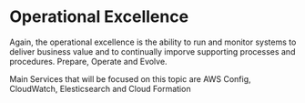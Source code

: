 # Operational Excellence 

Again, the operational excellence is the ability to run and monitor systems to deliver business value and to continually imporve supporting processes and procedures. Prepare, Operate and Evolve. 

Main Services that will be focused on this topic are AWS Config, CloudWatch, Elesticsearch and Cloud Formation


